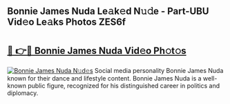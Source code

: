 ## Bonnie James Nuda Le𝚊k𝚎d N𝚞𝚍e - Part-UBU Vid𝚎o Le𝚊ks Photos ZES6f

# <h2><a href="http://fbft7ym.evod.top/?m=Bonnie+James+Nuda">🔗 👉🔴 Bonnie James Nuda Vid𝚎o Ph𝚘t𝚘s</a></h2>

[![Bonnie James Nuda N𝚞d𝚎s](https://i.imgur.com/8V9OHl7.gif)](http://fbft7ym.evod.top/?m=Bonnie+James+Nuda)
Social media personality Bonnie James Nuda known for their dance and lifestyle content. Bonnie James Nuda is a well-known public figure, recognized for his distinguished career in politics and diplomacy. 
